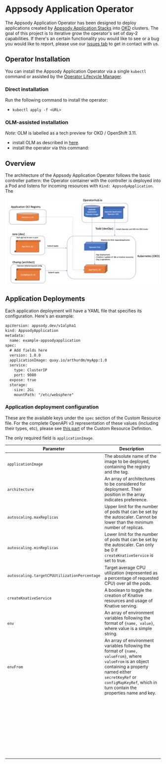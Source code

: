 # Appsody Application Operator

The Appsody Application Operator has been designed to deploy applications created by [Appsody Application Stacks](https://appsody.dev/) into [OKD](https://www.okd.io/) clusters.  The goal of this project is to iterative grow the operator's set of day-2 capabilities.  If there's an certain functionality you would like to see or a bug you would like to report, please use our [issues tab](https://github.com/appsody/appsody-operator/issues) to get in contact with us.

## Operator Installation

You can install the Appsody Application Operator via a single `kubectl` command or assisted by the [Operator Lifecycle Manager](https://github.com/operator-framework/operator-lifecycle-manager).

### Direct installation

Run the following command to install the operator:  

* `kubectl apply -f <URL>`


### OLM-assisted installation

*Note:* OLM is labelled as a tech preview for OKD / OpenShift 3.11.  

* install OLM as described in [here](https://github.com/operator-framework/operator-lifecycle-manager/blob/master/Documentation/install/install.md#installing-olm).
* install the operator via this command:

## Overview

The architecture of the Appsody Application Operator follows the basic controller pattern:  the Operator container with the controller is deployed into a Pod and listens for incoming resources with `Kind: AppsodyApplication`.  The 

![ICP OS](architecture.png)

## Application Deployments

Each application deployment will have a YAML file that specifies its configuration.  Here's an example:

```
apiVersion: appsody.dev/v1alpha1
kind: AppsodyApplication
metadata:
  name: example-appsodyapplication
spec:
  # Add fields here
  version: 1.0.0
  applicationImage: quay.io/arthurdm/myApp:1.0
  service:
    type: ClusterIP
    port: 9080
  expose: true
  storage:
    size: 2Gi
    mountPath: "/etc/websphere"
```

### Application deployment configuration

These are the available keys under the `spec` section of the Custom Resource file.  For the complete OpenAPI v3 representation of these values (including their types, etc), please see [this part](https://github.com/appsody/appsody-operator/blob/master/deploy/crds/appsody_v1alpha1_appsodyapplication_crd.yaml#L25) of the Custom Resource Definition.

The only required field is `applicationImage`. 

| Parameter | Description |
|---|---|
| `applicationImage`   | The absolute name of the image to be deployed, containing the registry and the tag. |
| `architecture`   | An array of architectures to be considered for deployment.  Their position in the array indicates preference. |
| `autoscaling.maxReplicas`   | Upper limit for the number of pods that can be set by the autoscaler.  Cannot be lower than the minimum number of replicas.|
| `autoscaling.minReplicas`   | Lower limit for the number of pods that can be set by the autoscaler.  Can only be 0 if `createKnativeService` is set to true. |
| `autoscaling.targetCPUUtilizationPercentage`   | Target average CPU utilization (represented as a percentage of requested CPU) over all the pods. |
| `createKnativeService`   | A boolean to toggle the creation of Knative resources and usage of Knative serving. |
| `env`   | An array of environment variables following the format of `{name, value}`, where value is a simple string. |
| `envFrom`   | An array of environment variables following the format of `{name, valueFrom}`, where `valueFrom` is an object containing a property named either `secretKeyRef` or `configMapKeyRef`, which in turn contain the properties name and key. |
| ` `   | ` ` |
| ` `   | ` ` |
| ` `   | ` ` |
| ` `   | ` ` |
| ` `   | ` ` |
| ` `   | ` ` |
| ` `   | ` ` |
| ` `   | ` ` |
| ` `   | ` ` |
